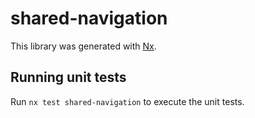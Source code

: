 # shared-navigation

This library was generated with [Nx](https://nx.dev).

## Running unit tests

Run `nx test shared-navigation` to execute the unit tests.

